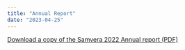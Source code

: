 ```yaml
---
title: "Annual Report"
date: "2023-04-25"
---
```


[Download a copy of the Samvera 2022 Annual report (PDF)](https://samvera.atlassian.net/wiki/pages/viewpageattachments.action?pageId=405212619&preview=/405212619/2168258582/Samvera_2022_Annual_Report.pdf)
